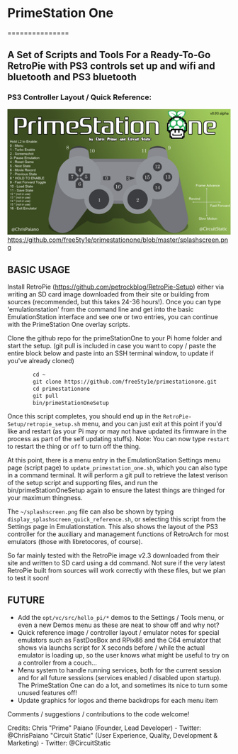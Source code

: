 # PrimeStation One
===============
## A Set of Scripts and Tools For a Ready-To-Go RetroPie with PS3 controls set up and wifi and bluetooth and PS3 bluetooth

### PS3 Controller Layout / Quick Reference: 
![SplashScreen](splashscreen.png)
https://github.com/free5ty1e/primestationone/blob/master/splashscreen.png 

## BASIC USAGE
Install RetroPie (https://github.com/petrockblog/RetroPie-Setup) either via writing an SD card image downloaded from their site or building from sources (recommended, but this takes 24-36 hours!).  Once you can type 'emulationstation' from the command line and get into the basic EmulationStation interface and see one or two entries, you can continue with the PrimeStation One overlay scripts.

Clone the github repo for the primeStationOne to your Pi home folder and start the setup. (git pull is included in case you want to copy / paste the entire block below and paste into an SSH terminal window, to update if you've already cloned)
```
        cd ~
        git clone https://github.com/free5ty1e/primestationone.git
        cd primestationone
        git pull
        bin/primeStationOneSetup
```
    
Once this script completes, you should end up in the `RetroPie-Setup/retropie_setup.sh` menu, and you can just exit at this point if you'd like and restart (as your Pi may or may not have updated its firmware in the process as part of the self updating stuffs).  Note:  You can now type `restart` to restart the thing or `off` to turn off the thing.
    
At this point, there is a menu entry in the EmulationStation Settings menu page (script page) to `update_primestation_one.sh`, which you can also type in a command terminal.  It will perform a git pull to retrieve the latest verison of the setup script and supporting files, and run the bin/primeStationOneSetup again to ensure the latest things are thinged for your maximum thingness.
    
The `~/splashscreen.png` file can also be shown by typing `display_splashscreen_quick_reference.sh`, or selecting this script from the Settings page in Emulationstation.  This also shows the layout of the PS3 controller for the auxiliary and management functions of RetroArch for most emulators (those with libretocores, of course).
    
So far mainly tested with the RetroPie image v2.3 downloaded from their site and written to SD card using a dd command.  Not sure if the very latest RetroPie built from sources will work correctly with these files, but we plan to test it soon!


## FUTURE
* Add the `opt/vc/src/hello_pi/*` demos to the Settings / Tools menu, or even a new Demos menu as these are neat to show off and why not?
* Quick reference image / controller layout / emulator notes for special emulators such as FastDosBox and RPix86 and the C64 emulator that shows via launchs script for X seconds before / while the actual emulator is loading up, so the user knows what might be useful to try on a controller from a couch...
* Menu system to handle running services, both for the current session and for all future sessions (services enabled / disabled upon startup).  The PrimeStation One can do a lot, and sometimes its nice to turn some unused features off!
* Update graphics for logos and theme backdrops for each menu item

Comments / suggestions / contributions to the code welcome!  

Credits: 
Chris "Prime" Paiano (Founder, Lead Developer) - Twitter: @ChrisPaiano
"Circuit Static" (User Experience, Quality, Development & Marketing) - Twitter: @CircuitStatic
